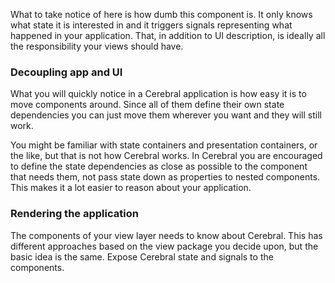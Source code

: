 What to take notice of here is how dumb this component is. It only knows what state it is interested in and it triggers signals representing what happened in your application. That, in addition to UI description, is ideally all the responsibility your views should have.

### Decoupling app and UI
What you will quickly notice in a Cerebral application is how easy it is to move components around. Since all of them define their own state dependencies you can just move them wherever you want and they will still work.

You might be familiar with state containers and presentation containers, or the like, but that is not how Cerebral works. In Cerebral you are encouraged to define the state dependencies as close as possible to the component that needs them, not pass state down as properties to nested components. This makes it a lot easier to reason about your application.

### Rendering the application
The components of your view layer needs to know about Cerebral. This has different approaches based on the view package you decide upon, but the basic idea is the same. Expose Cerebral state and signals to the components.
